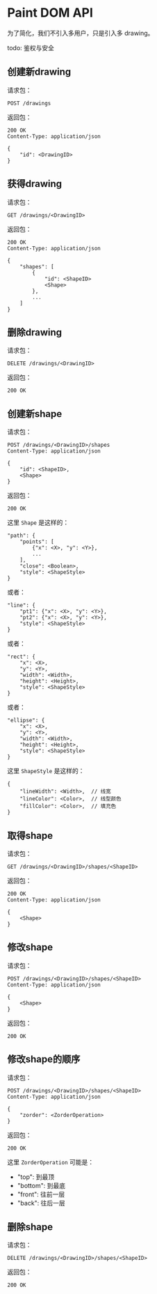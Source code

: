 Paint DOM API
========

为了简化，我们不引入多用户，只是引入多 drawing。

todo: 鉴权与安全

## 创建新drawing

请求包：

```
POST /drawings
```

返回包：

```
200 OK
Content-Type: application/json

{
    "id": <DrawingID>
}
```

## 获得drawing

请求包：

```
GET /drawings/<DrawingID>
```

返回包：

```
200 OK
Content-Type: application/json

{
    "shapes": [
        {
            "id": <ShapeID>
            <Shape>
        },
        ...
    ]
}
```

## 删除drawing

请求包：

```
DELETE /drawings/<DrawingID>
```

返回包：

```
200 OK
```

## 创建新shape

请求包：

```
POST /drawings/<DrawingID>/shapes
Content-Type: application/json

{
    "id": <ShapeID>,
    <Shape>
}
```

返回包：

```
200 OK
```

这里 `Shape` 是这样的：

```
"path": {
    "points": [
        {"x": <X>, "y": <Y>},
        ...
    ],
    "close": <Boolean>,
    "style": <ShapeStyle>
}
```

或者：

```
"line": {
    "pt1": {"x": <X>, "y": <Y>},
    "pt2": {"x": <X>, "y": <Y>},
    "style": <ShapeStyle>
}
```

或者：

```
"rect": {
    "x": <X>,
    "y": <Y>,
    "width": <Width>,
    "height": <Height>,
    "style": <ShapeStyle>
}
```

或者：

```
"ellipse": {
    "x": <X>,
    "y": <Y>,
    "width": <Width>,
    "height": <Height>,
    "style": <ShapeStyle>
}
```

这里 `ShapeStyle` 是这样的：

```
{
    "lineWidth": <Width>,  // 线宽
    "lineColor": <Color>,  // 线型颜色
    "fillColor": <Color>,  // 填充色
}
```

## 取得shape

请求包：

```
GET /drawings/<DrawingID>/shapes/<ShapeID>
```

返回包：

```
200 OK
Content-Type: application/json

{
    <Shape>
}
```

## 修改shape

请求包：

```
POST /drawings/<DrawingID>/shapes/<ShapeID>
Content-Type: application/json

{
    <Shape>
}
```

返回包：

```
200 OK
```

## 修改shape的顺序

请求包：

```
POST /drawings/<DrawingID>/shapes/<ShapeID>
Content-Type: application/json

{
    "zorder": <ZorderOperation>
}
```

返回包：

```
200 OK
```

这里 `ZorderOperation` 可能是：

* "top": 到最顶
* "bottom": 到最底
* "front": 往前一层
* "back": 往后一层

## 删除shape

请求包：

```
DELETE /drawings/<DrawingID>/shapes/<ShapeID>
```

返回包：

```
200 OK
```

